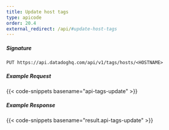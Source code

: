 ```yaml
---
title: Update host tags
type: apicode
order: 20.4
external_redirect: /api/#update-host-tags
---
```


##### Signature
`PUT https://api.datadoghq.com/api/v1/tags/hosts/<HOSTNAME>`
##### Example Request
{{< code-snippets basename="api-tags-update" >}}
##### Example Response
{{< code-snippets basename="result.api-tags-update" >}}


